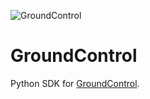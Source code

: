 ![GroundControl](https://github.com/groundcontrolsh/groundcontrol/raw/main/images/hero.png)

# GroundControl

Python SDK for [GroundControl](https://groundcontrol.sh/).

